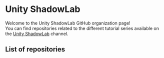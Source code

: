 # Unity ShadowLab

Welcome to the Unity ShadowLab GitHub organization page!  
You can find repositories related to the different tutorial series available on the
[Unity ShadowLab](https://www.youtube.com/channel/UCv8ZRvozrmaAVxP951lcAzw) channel.



## List of repositories
